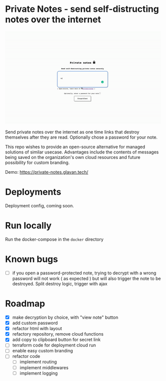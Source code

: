 # Private Notes - send self-distructing notes over the internet

![private_notes](private_notes.gif)

Send private notes over the internet as one time links that destroy themselves after they are read. Optionally chose a password for your note.

This repo wishes to provide an open-source alternative for managed solutions of similar usecase. Advantages include the contents of messages being saved on the organization's own cloud resources and future possibility for custom branding.

Demo: https://private-notes.glavan.tech/

# Deployments

Deployment config, coming soon.

# Run locally

Run the docker-compose in the `docker` directory

# Known bugs
- [ ] if you open a password-protected note, trying to decrypt with a wrong password will not work ( as expected ) but will also trigger the note to be destroyed. Split destroy logic, trigger with ajax
# Roadmap
- [x] make decryption by choice, with "view note" button
- [x] add custom password
- [x] refactor html with layout
- [x] refactory repository, remove cloud functions
- [x] add copy to clipboard button for secret link
- [ ] terraform code for deployment cloud run
- [ ] enable easy custom branding
- [ ] refactor code
    - [ ] implement routing
    - [ ] implement middlewares
    - [ ] implement logging
